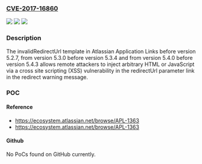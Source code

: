 ### [CVE-2017-16860](https://cve.mitre.org/cgi-bin/cvename.cgi?name=CVE-2017-16860)
![](https://img.shields.io/static/v1?label=Product&message=Application%20Links&color=blue)
![](https://img.shields.io/static/v1?label=Version&message=%3C%205.2.7%20&color=brighgreen)
![](https://img.shields.io/static/v1?label=Vulnerability&message=Cross%20Site%20Scripting%20(XSS)&color=brighgreen)

### Description

The invalidRedirectUrl template in Atlassian Application Links before version 5.2.7, from version 5.3.0 before version 5.3.4 and from version 5.4.0 before version 5.4.3 allows remote attackers to inject arbitrary HTML or JavaScript via a cross site scripting (XSS) vulnerability in the redirectUrl parameter link in the redirect warning message.

### POC

#### Reference
- https://ecosystem.atlassian.net/browse/APL-1363
- https://ecosystem.atlassian.net/browse/APL-1363

#### Github
No PoCs found on GitHub currently.

